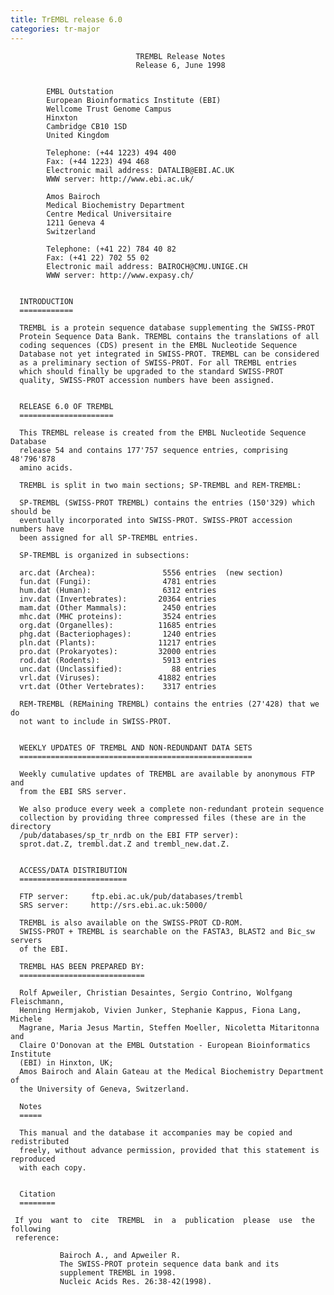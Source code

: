 ```yaml
---
title: TrEMBL release 6.0
categories: tr-major
---
```


                                TREMBL Release Notes
                                Release 6, June 1998


            EMBL Outstation
            European Bioinformatics Institute (EBI)
            Wellcome Trust Genome Campus
            Hinxton
            Cambridge CB10 1SD
            United Kingdom

            Telephone: (+44 1223) 494 400
            Fax: (+44 1223) 494 468
            Electronic mail address: DATALIB@EBI.AC.UK
            WWW server: http://www.ebi.ac.uk/

            Amos Bairoch
            Medical Biochemistry Department
            Centre Medical Universitaire
            1211 Geneva 4
            Switzerland

            Telephone: (+41 22) 784 40 82
            Fax: (+41 22) 702 55 02
            Electronic mail address: BAIROCH@CMU.UNIGE.CH
            WWW server: http://www.expasy.ch/


      INTRODUCTION
      ============

      TREMBL is a protein sequence database supplementing the SWISS-PROT
      Protein Sequence Data Bank. TREMBL contains the translations of all
      coding sequences (CDS) present in the EMBL Nucleotide Sequence
      Database not yet integrated in SWISS-PROT. TREMBL can be considered
      as a preliminary section of SWISS-PROT. For all TREMBL entries
      which should finally be upgraded to the standard SWISS-PROT
      quality, SWISS-PROT accession numbers have been assigned.


      RELEASE 6.0 OF TREMBL
      =====================

      This TREMBL release is created from the EMBL Nucleotide Sequence Database
      release 54 and contains 177'757 sequence entries, comprising 48'796'878
      amino acids.

      TREMBL is split in two main sections; SP-TREMBL and REM-TREMBL:

      SP-TREMBL (SWISS-PROT TREMBL) contains the entries (150'329) which should be
      eventually incorporated into SWISS-PROT. SWISS-PROT accession numbers have
      been assigned for all SP-TREMBL entries.

      SP-TREMBL is organized in subsections:

      arc.dat (Archea):               5556 entries  (new section)
      fun.dat (Fungi):                4781 entries
      hum.dat (Human):                6312 entries
      inv.dat (Invertebrates):       20364 entries
      mam.dat (Other Mammals):        2450 entries
      mhc.dat (MHC proteins):         3524 entries
      org.dat (Organelles):          11685 entries
      phg.dat (Bacteriophages):       1240 entries
      pln.dat (Plants):              11217 entries
      pro.dat (Prokaryotes):         32000 entries
      rod.dat (Rodents):              5913 entries
      unc.dat (Unclassified):           88 entries
      vrl.dat (Viruses):             41882 entries
      vrt.dat (Other Vertebrates):    3317 entries

      REM-TREMBL (REMaining TREMBL) contains the entries (27'428) that we do
      not want to include in SWISS-PROT.


      WEEKLY UPDATES OF TREMBL AND NON-REDUNDANT DATA SETS
      ====================================================

      Weekly cumulative updates of TREMBL are available by anonymous FTP and
      from the EBI SRS server.

      We also produce every week a complete non-redundant protein sequence
      collection by providing three compressed files (these are in the directory
      /pub/databases/sp_tr_nrdb on the EBI FTP server):
      sprot.dat.Z, trembl.dat.Z and trembl_new.dat.Z.


      ACCESS/DATA DISTRIBUTION
      ========================

      FTP server:     ftp.ebi.ac.uk/pub/databases/trembl
      SRS server:     http://srs.ebi.ac.uk:5000/

      TREMBL is also available on the SWISS-PROT CD-ROM.
      SWISS-PROT + TREMBL is searchable on the FASTA3, BLAST2 and Bic_sw servers
      of the EBI.

      TREMBL HAS BEEN PREPARED BY:
      ============================

      Rolf Apweiler, Christian Desaintes, Sergio Contrino, Wolfgang Fleischmann,
      Henning Hermjakob, Vivien Junker, Stephanie Kappus, Fiona Lang, Michele
      Magrane, Maria Jesus Martin, Steffen Moeller, Nicoletta Mitaritonna and
      Claire O'Donovan at the EMBL Outstation - European Bioinformatics Institute
      (EBI) in Hinxton, UK;
      Amos Bairoch and Alain Gateau at the Medical Biochemistry Department of
      the University of Geneva, Switzerland.

      Notes
      =====

      This manual and the database it accompanies may be copied and redistributed
      freely, without advance permission, provided that this statement is reproduced
      with each copy.


      Citation
      ========

     If you  want to  cite  TREMBL  in  a  publication  please  use  the following
     reference:

               Bairoch A., and Apweiler R.
               The SWISS-PROT protein sequence data bank and its
               supplement TREMBL in 1998.
               Nucleic Acids Res. 26:38-42(1998).

